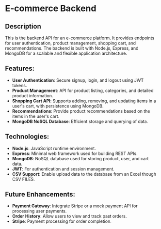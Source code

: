 # E-commerce Backend

## Description
This is the backend API for an e-commerce platform. It provides endpoints for user authentication, product management, shopping cart, and recommendations. The backend is built with Node.js, Express, and MongoDB for a scalable and flexible application architecture.

## Features:
- **User Authentication**: Secure signup, login, and logout using JWT tokens.
- **Product Management**: API for product listing, categories, and detailed product information.
- **Shopping Cart API**: Supports adding, removing, and updating items in a user's cart, with persistence using MongoDB.
- **Recommendations**: Provide product recommendations based on the items in the user's cart.
- **MongoDB NoSQL Database**: Efficient storage and querying of data.

## Technologies:
- **Node.js**: JavaScript runtime environment.
- **Express**: Minimal web framework used for building REST APIs.
- **MongoDB**: NoSQL database used for storing product, user, and cart data.
- **JWT**: For authentication and session management.
- **CSV Support**: Enable upload data to the database from an Excel though CSV FILES. 

## Future Enhancements:
- **Payment Gateway**: Integrate Stripe or a mock payment API for processing user payments.
- **Order History**: Allow users to view and track past orders.
- **Stripe**: Payment processing for order completion.

